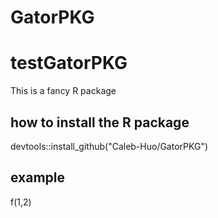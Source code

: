 # GatorPKG

# testGatorPKG
This is a fancy R package

## how to install the R package
devtools::install_github("Caleb-Huo/GatorPKG")

## example
f(1,2)
